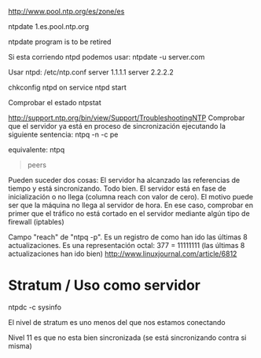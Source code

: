http://www.pool.ntp.org/es/zone/es

ntpdate 1.es.pool.ntp.org

ntpdate program is to be retired 

Si esta corriendo ntpd podemos usar:
ntpdate -u server.com


Usar ntpd:
/etc/ntp.conf
server 1.1.1.1
server 2.2.2.2


chkconfig ntpd on
service ntpd start


Comprobar el estado
ntpstat

http://support.ntp.org/bin/view/Support/TroubleshootingNTP
Comprobar que el servidor ya está en proceso de sincronización ejecutando la siguiente sentencia:
ntpq -n -c pe

equivalente:
ntpq
> peers

Pueden suceder dos cosas:
El servidor ha alcanzado las referencias de tiempo y está sincronizando. Todo bien.
El servidor está en fase de inicialización o no llega (columna reach con valor de cero). El motivo puede ser que la máquina no llega al servidor de hora. En ese caso, comprobar en primer que el tráfico no está cortado en el servidor mediante algún tipo de firewall (iptables)

Campo "reach" de "ntpq -p".
Es un registro de como han ido las últimas 8 actualizaciones.
Es una representación octal: 377 = 11111111 (las últimas 8 actualizaciones han ido bien)
http://www.linuxjournal.com/article/6812


# Stratum / Uso como servidor
ntpdc -c sysinfo

El nivel de stratum es uno menos del que nos estamos conectando

Nivel 11 es que no esta bien sincronizada (se está sincronizando contra si misma)
